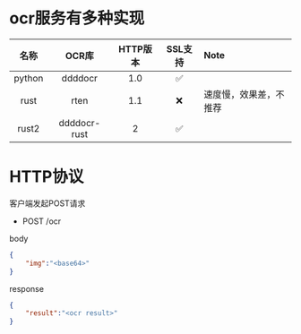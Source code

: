 # ocr服务有多种实现

|名称|OCR库|HTTP版本|SSL支持|Note|
|:---:|:---:|:---:|:---:|:---|
|python|ddddocr|1.0|✅||
|rust|rten|1.1|❌|速度慢，效果差，不推荐|
|rust2|ddddocr-rust|2|✅||

# HTTP协议
客户端发起POST请求
- POST /ocr

body
```json
{
    "img":"<base64>"
}
```
response
```json
{
    "result":"<ocr result>"
}
```


